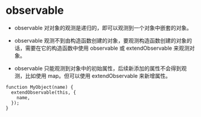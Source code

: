 # observable

- observable 对对象的观测是递归的，即可以观测到一个对象中嵌套的对象。

- observable 观测不到由构造函数创建的对象，要观测构造函数创建的对象的话，需要在它的构造函数中使用 observable 或 extendObservable 来观测对象。

- observable 只能观测到对象中的初始属性，后续新添加的属性不会得到观测，比如使用 map。但可以使用 extendObservable 来新增属性。

```JS
function MyObject(name) {
  extendObservable(this, {
    name,
  });
}
```




